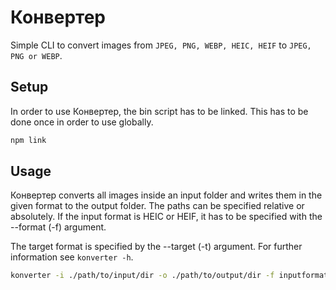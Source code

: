 # Конвертер
Simple CLI to convert images from `JPEG, PNG, WEBP, HEIC, HEIF` to `JPEG, PNG or WEBP`.

## Setup
In order to use Конвертер, the bin script has to be linked.
This has to be done once in order to use globally.

```bash
npm link
```

## Usage
Конвертер converts all images inside an input folder and writes them in the given format to the output folder.
The paths can be specified relative or absolutely.
If the input format is HEIC or HEIF, it has to be specified with the --format (-f) argument.

The target format is specified by the --target (-t) argument.
For further information see `konverter -h`.

```bash
konverter -i ./path/to/input/dir -o ./path/to/output/dir -f inputformat -t targetformat
```


